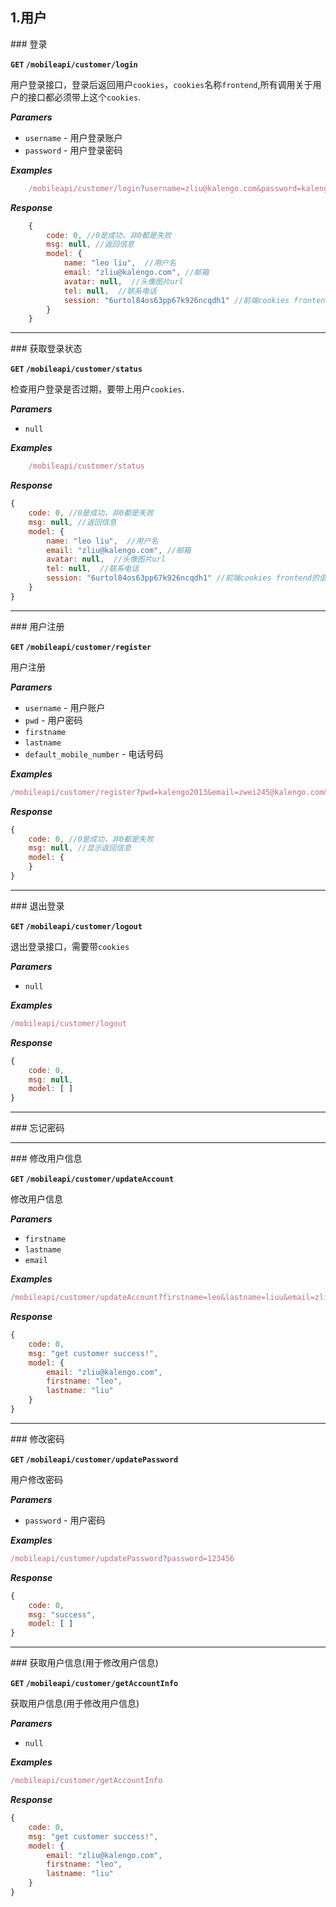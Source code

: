 ## 1.用户

<a name="login" />
### 登录

**`GET` `/mobileapi/customer/login`**

用户登录接口，登录后返回用户`cookies`，`cookies`名称`frontend`,所有调用关于用户的接口都必须带上这个`cookies`.

**_Paramers_**

* `username` - 用户登录账户
* `password` - 用户登录密码

**_Examples_**

```js
    /mobileapi/customer/login?username=zliu@kalengo.com&password=kalengo2013
```

**_Response_**

```js
    {
        code: 0, //0是成功，非0都是失败
        msg: null, //返回信息
        model: {
            name: "leo liu",  //用户名
            email: "zliu@kalengo.com", //邮箱
            avatar: null,  //头像图片url
            tel: null,  //联系电话
            session: "6urtol84os63pp67k926ncqdh1" //前端cookies frontend的值
        }
    }
```

---------------------------------------

<a name="loginStatus" />
### 获取登录状态

**`GET` `/mobileapi/customer/status`**

检查用户登录是否过期，要带上用户`cookies`.

**_Paramers_**

* `null`

**_Examples_**

```js
    /mobileapi/customer/status
```

**_Response_**


```js
{
    code: 0, //0是成功，非0都是失败
    msg: null, //返回信息
    model: {
        name: "leo liu",  //用户名
        email: "zliu@kalengo.com", //邮箱
        avatar: null,  //头像图片url
        tel: null,  //联系电话
        session: "6urtol84os63pp67k926ncqdh1" //前端cookies frontend的值
    }
}
```

---------------------------------------

<a name="register" />
### 用户注册

**`GET` `/mobileapi/customer/register`**

用户注册

**_Paramers_**

* `username` - 用户账户
* `pwd` - 用户密码
* `firstname` 
* `lastname` 
* `default_mobile_number` - 电话号码

**_Examples_**

```js
/mobileapi/customer/register?pwd=kalengo2013&email=zwei245@kalengo.com&firstname=terryZ&lastname=terry&default_mobile_number=12345678912
```
**_Response_**

```js
{
    code: 0, //0是成功，非0都是失败
    msg: null, //显示返回信息
    model: {
    }
}
```

---------------------------------------

<a name="logout" />
### 退出登录

**`GET` `/mobileapi/customer/logout`**

退出登录接口，需要带`cookies`

**_Paramers_**

* `null`

**_Examples_**

```js
/mobileapi/customer/logout
```

**_Response_**

```js
{
    code: 0,
    msg: null,
    model: [ ]
}
```

---------------------------------------

<a name="forgotPassword" />
### 忘记密码

---------------------------------------

<a name="updateUserInfo" />
### 修改用户信息

**`GET` `/mobileapi/customer/updateAccount`**

修改用户信息

**_Paramers_**

* `firstname`
* `lastname`
* `email`

**_Examples_**

```js
/mobileapi/customer/updateAccount?firstname=leo&lastname=liuu&email=zliu@kalengo.com
```

**_Response_**

```js
{
    code: 0,
    msg: "get customer success!",
    model: {
        email: "zliu@kalengo.com",
        firstname: "leo",
        lastname: "liu"
    }
}
```

---------------------------------------

<a name="updatePassword" />
### 修改密码

**`GET` `/mobileapi/customer/updatePassword`**

用户修改密码

**_Paramers_**

* `password` - 用户密码

**_Examples_**

```js
/mobileapi/customer/updatePassword?password=123456
```

**_Response_**

```js
{
    code: 0,
    msg: "success",
    model: [ ]
}
```

---------------------------------------

<a name="getAccountInfo" />
### 获取用户信息(用于修改用户信息)

**`GET` `/mobileapi/customer/getAccountInfo`**

获取用户信息(用于修改用户信息)

**_Paramers_**

* `null`

**_Examples_**

```js
/mobileapi/customer/getAccountInfo
```

**_Response_**

```js
{
    code: 0,
    msg: "get customer success!",
    model: {
        email: "zliu@kalengo.com",
        firstname: "leo",
        lastname: "liu"
    }
}
```
